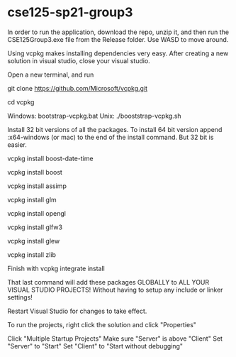 # cse125-sp21-group3

In order to run the application, download the repo, unzip it, and then run the CSE125Group3.exe file from the Release folder. Use WASD to move around.

Using vcpkg makes installing dependencies very easy. After creating a new solution in visual studio, close your visual studio.

Open a new terminal, and run

git clone https://github.com/Microsoft/vcpkg.git

cd vcpkg

Windows: bootstrap-vcpkg.bat
Unix: ./booststrap-vcpkg.sh

Install 32 bit versions of all the packages. To install 64 bit version append :x64-windows (or mac) to the end of the install command. But 32 bit is easier.

vcpkg install boost-date-time

vcpkg install boost

vcpkg install assimp

vcpkg install glm

vcpkg install opengl

vcpkg install glfw3

vcpkg install glew

vcpkg install zlib

Finish with
vcpkg integrate install

That last command will add these packages GLOBALLY to ALL YOUR VISUAL STUDIO PROJECTS! Without having to setup any include or linker settings!

Restart Visual Studio for changes to take effect. 



To run the projects, right click the solution and click "Properties"

Click "Multiple Startup Projects"
Make sure "Server" is above "Client"
Set "Server" to "Start"
Set "Client" to "Start without debugging"

